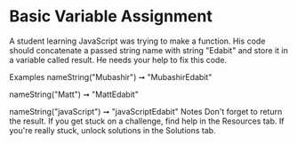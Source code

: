 # Basic Variable Assignment

A student learning JavaScript was trying to make a function. His code should concatenate a passed string name with string "Edabit" and store it in a variable called result. He needs your help to fix this code.

Examples
nameString("Mubashir") ➞ "MubashirEdabit"

nameString("Matt") ➞ "MattEdabit"

nameString("javaScript") ➞ "javaScriptEdabit"
Notes
Don't forget to return the result.
If you get stuck on a challenge, find help in the Resources tab.
If you're really stuck, unlock solutions in the Solutions tab.
